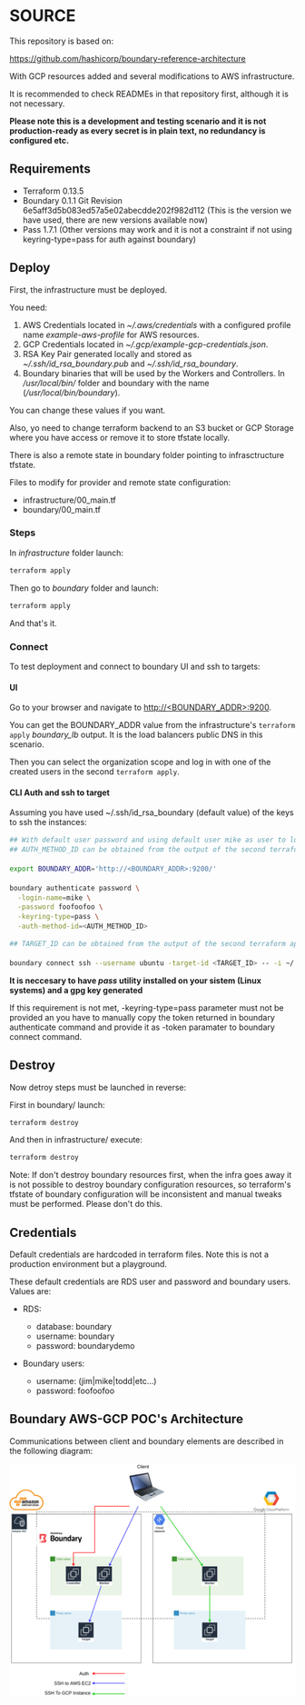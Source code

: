 # SOURCE

This repository is based on:

<https://github.com/hashicorp/boundary-reference-architecture>

With GCP resources added and several modifications to AWS infrastructure.

It is recommended to check READMEs in that repository first, although it is not necessary.

**Please note this is a development and testing scenario and it is not production-ready as every secret is in plain text, no redundancy is configured etc.**

## Requirements

- Terraform 0.13.5
- Boundary 0.1.1 Git Revision 6e5aff3d5b083ed57a5e02abecdde202f982d112 (This is the version we have used, there are new versions available now)
- Pass 1.7.1 (Other versions may work and it is not a constraint if not using keyring-type=pass for auth against boundary)

## Deploy

First, the infrastructure must be deployed.

You need:

1. AWS Credentials located in *~/.aws/credentials* with a configured profile name *example-aws-profile* for AWS resources.
2. GCP Credentials located in *~/.gcp/example-gcp-credentials.json*.
3. RSA Key Pair generated locally and stored as *~/.ssh/id_rsa_boundary.pub* and *~/.ssh/id_rsa_boundary*.
4. Boundary binaries that will be used by the Workers and Controllers. In */usr/local/bin/* folder and boundary with the name (*/usr/local/bin/boundary*).

You can change these values if you want.

Also, yo need to change terraform backend to an S3 bucket or GCP Storage where you have access or remove it to store tfstate locally.

There is also a remote state in boundary folder pointing to infrasctructure tfstate.

Files to modify for provider and remote state configuration:

- infrastructure/00_main.tf
- boundary/00_main.tf

### Steps

In *infrastructure* folder launch:

```bash
terraform apply
```

Then go to *boundary* folder and launch:

```bash
terraform apply
```

And that's it.

### Connect

To test deployment and connect to boundary UI and ssh to targets:

#### UI

Go to your browser and navigate to  [http://<BOUNDARY_ADDR>:9200](http://BOUNDARY_ADDR:9200).

You can get the BOUNDARY_ADDR value from the infrastructure's  ```terraform apply``` *boundary_lb* output. It is the load balancers public DNS in this scenario.

Then you can select the organization scope and log in with one of the created users in the second  ```terraform apply```.

#### CLI Auth and ssh to target

Assuming you have used ~/.ssh/id_rsa_boundary (default value) of the keys to ssh the instances:

```bash
## With default user password and using default user mike as user to log in.
## AUTH_METHOD_ID can be obtained from the output of the second terraform apply

export BOUNDARY_ADDR='http://<BOUNDARY_ADDR>:9200/'

boundary authenticate password \
  -login-name=mike \
  -password foofoofoo \
  -keyring-type=pass \
  -auth-method-id=<AUTH_METHOD_ID>
```

```bash
## TARGET_ID can be obtained from the output of the second terraform apply

boundary connect ssh --username ubuntu -target-id <TARGET_ID> -- -i ~/.ssh/id_rsa_boundary
```

**It is neccesary to have *pass* utility installed on your sistem (Linux systems) and a gpg key generated**

If this requirement is not met, -keyring-type=pass parameter must not be provided an you have to manually copy the token returned in boundary authenticate command and provide it as -token paramater to boundary connect command.

## Destroy

Now detroy steps must be launched in reverse:

First in boundary/ launch:

```bash
terraform destroy
```

And then in infrastructure/ execute:

```bash
terraform destroy
```

Note: If don't destroy boundary resources first, when the infra goes away it is not possible to destroy boundary configuration resources, so terraform's tfstate of boundary configuration will be inconsistent and manual tweaks must be performed. Please don't do this.

## Credentials

Default credentials are hardcoded in terraform files. Note this is not a production environment but a playground.

These default credentials are RDS user and password and boundary users. Values are:

- RDS:
  - database: boundary
  - username: boundary
  - password: boundarydemo

- Boundary users:
  - username: (jim|mike|todd|etc...)
  - password: foofoofoo

## Boundary AWS-GCP POC's Architecture

Communications between client and boundary elements are described in the following diagram:

![Boundary architecture](functional-arch.png)
